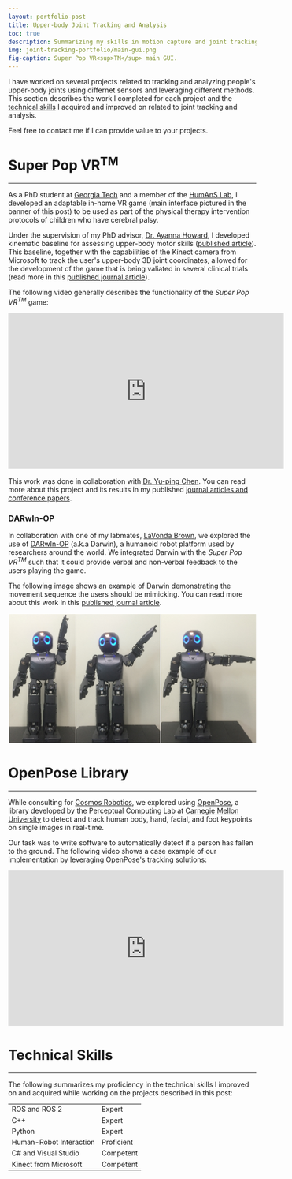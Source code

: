 ```yaml
---
layout: portfolio-post
title: Upper-body Joint Tracking and Analysis
toc: true
description: Summarizing my skills in motion capture and joint tracking.
img: joint-tracking-portfolio/main-gui.png
fig-caption: Super Pop VR<sup>TM</sup> main GUI.
---
```


I have worked on several projects related to tracking and analyzing people's
upper-body joints using differnet sensors and leveraging different methods. This
section describes the work I completed for each project and
the [technical skills](#joint-tracking-skills) I acquired and improved on
related to joint tracking and analysis.

Feel free to contact me if I can provide value to your projects.

# Super Pop VR<sup>TM</sup> <a id="headerlink" name="joint-tracking-superpop" href="#joint-tracking-superpop" title="Permalink to this headline"></a>
------------------

As a PhD student at [Georgia Tech](https://www.gatech.edu/) and a member of
the [HumAnS Lab](https://humanslab.ece.gatech.edu/), I developed an adaptable
in-home VR game (main interface pictured in the banner of this post) to be used
as part of the physical therapy intervention protocols of children who have
cerebral palsy.

Under the supervision of my PhD
advisor, [Dr. Ayanna Howard](https://www.linkedin.com/in/ayanna-howard/), I
developed kinematic baseline for assessing upper-body motor skills
([published article](https://ieeexplore.ieee.org/iel7/6919203/6926219/06926369.pdf?casa_token=mTObTmsnJjkAAAAA:gTqZCQ2aDENlc4glqKJslz29B_bahKgRaJoq5CNXgrRI_WH6lsAwt-nMky42JpQXDGVQ5V1Nsw)). This
baseline, together with the capabilities of the Kinect camera from Microsoft to
track the user's upper-body 3D joint coordinates, allowed for the development of
the game that is being valiated in several clinical trials (read more in
this
[published journal article](https://www.sciencedirect.com/science/article/abs/pii/S0894113018302679?casa_token=5n8vn_dy31gAAAAA:TMFymFH-z9F8BVhi1ExJu-qv1RfPYZjbnJd5Livebve_4VZ-isiHbx3sZElEnpQAIh2G_VReGqg)).

The following video generally describes the functionality of the *Super Pop
VR<sup>TM</sup>* game:

<div id="video-container">

<iframe width="560" height="315" src="https://www.youtube.com/embed/GvDXW54GkhM"
title="YouTube video player" frameborder="0" allow="accelerometer; autoplay;
clipboard-write; encrypted-media; gyroscope; picture-in-picture; web-share"
allowfullscreen></iframe>

</div>

This work was done in collaboration
with [Dr. Yu-ping Chen](https://www.linkedin.com/in/yu-ping-chen-20677930/). You
can read more about this project and its results in my
published
[journal articles and conference papers](https://www.sergiogarciavergara.com/pages/publications/).

### DARwIn-OP <a id="headerlink" name="joint-tracking-darwin" href="#joint-tracking-darwin" title="Permalink to this headline"></a>

In collaboration with one of my
labmates, [LaVonda Brown](https://www.linkedin.com/in/lavondabrownphd/), we
explored the use of [DARwIn-OP](https://en.wikipedia.org/wiki/DARwIn-OP) (a.k.a
Darwin), a humanoid robot platform used by researchers around the world. We
integrated Darwin with the *Super Pop VR<sup>TM</sup>* such that it could
provide verbal and non-verbal feedback to the users playing the game.

The following image shows an example of Darwin demonstrating the movement
sequence the users should be mimicking. You can read more about this work in
this
[published journal article](https://www.tandfonline.com/doi/abs/10.1080/17518423.2017.1360962?casa_token=cNTHy7bVrs8AAAAA%3AhyIlYRtXb1aRtQikILOAhHzBJSjtQGzbOsvYXTWohgMxQ5FlO1eA7asyQkU9QxDsLjUgcRWqxFKh7Q&journalCode=ipdr20).

<img src="/assets/img/joint-tracking-portfolio/darwin-sequence.png"
alt="DARwIn-OP demonstrating a movement sequence">

# OpenPose Library <a id="headerlink" name="joint-tracking-open-pose" href="#joint-tracking-open-pose" title="Permalink to this headline"></a>
------------------

While consulting for [Cosmos Robotics](https://cosmosrobotics.com/), we explored
using [OpenPose](https://github.com/CMU-Perceptual-Computing-Lab/openpose), a
library developed by the Perceptual Computing Lab
at [Carnegie Mellon University](https://www.cmu.edu/) to detect and track human body,
hand, facial, and foot keypoints on single images in real-time.

Our task was to write software to automatically detect if a person has fallen to
the ground. The following video shows a case example of our implementation by
leveraging OpenPose's tracking solutions:

<div id="video-container">

<iframe width="560" height="315" src="https://www.youtube.com/embed/dAiY0382aS8"
title="YouTube video player" frameborder="0" allow="accelerometer; autoplay;
clipboard-write; encrypted-media; gyroscope; picture-in-picture; web-share"
allowfullscreen></iframe>

</div>

# Technical Skills <a id="headerlink" name="joint-tracking-skills" href="#joint-tracking-skills" title="Permalink to this headline"></a>
------------------

The following summarizes my proficiency in the technical skills I improved on
and acquired while working on the projects described in this post:

<table>
  <tr>
    <td class="skills">ROS and ROS 2</td>
    <td>
      <div class="rating">
        <div class="line">
          <div class="tick expert">Expert</div>
        </div>
      </div>
    </td>
  </tr>
  <tr>
    <td class="skills">C++</td>
    <td>
      <div class="rating">
        <div class="line">
          <div class="tick expert">Expert</div>
        </div>
      </div>
    </td>
  </tr>
  <tr>
    <td class="skills">Python</td>
    <td>
      <div class="rating">
        <div class="line">
          <div class="tick expert">Expert</div>
        </div>
      </div>
    </td>
  </tr>
  <tr>
    <td class="skills">Human-Robot Interaction</td>
    <td>
      <div class="rating">
        <div class="line">
          <div class="tick proficient">Proficient</div>
        </div>
      </div>
    </td>
  </tr>
  <tr>
    <td class="skills">C# and Visual Studio</td>
    <td>
      <div class="rating">
        <div class="line">
          <div class="tick competent">Competent</div>
        </div>
      </div>
    </td>
  </tr>
  <tr>
    <td class="skills">Kinect from Microsoft</td>
    <td>
      <div class="rating">
        <div class="line">
          <div class="tick competent">Competent</div>
        </div>
      </div>
    </td>
  </tr>
</table>
